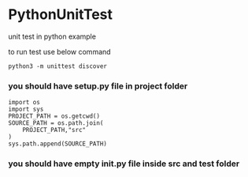 # PythonUnitTest
unit test in python example

to run test use below command
```
python3 -m unittest discover
```
### you should have setup.py file in project folder 

```
import os
import sys
PROJECT_PATH = os.getcwd()
SOURCE_PATH = os.path.join(
    PROJECT_PATH,"src"
)
sys.path.append(SOURCE_PATH)
```
### you should have empty __init__.py file inside src and test folder
